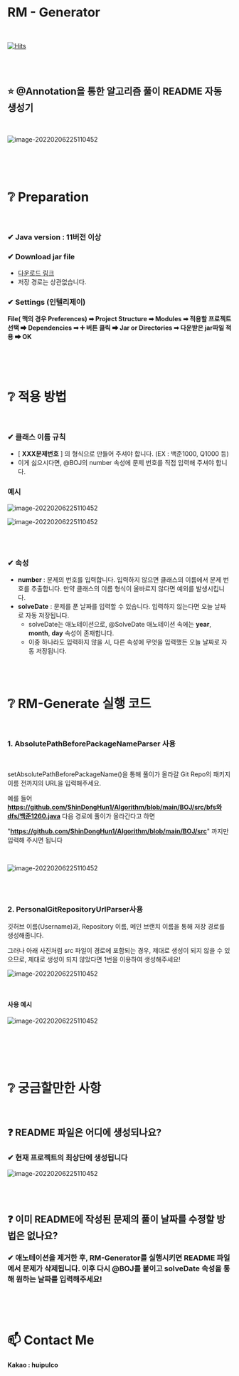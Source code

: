 # RM - Generator

<br/>

[![Hits](https://hits.seeyoufarm.com/api/count/incr/badge.svg?url=https%3A%2F%2Fgithub.com%2FShinDongHun1%2FRM-Generator%2Ftree%2Fmain&count_bg=%2379C83D&title_bg=%23555555&icon=&icon_color=%23E7E7E7&title=hits&edge_flat=false)](https://hits.seeyoufarm.com)

<br/><br/>



## ⭐ @Annotation을 통한 알고리즘 풀이 README 자동 생성기

<br/>

![image-20220206225110452](https://github.com/ShinDongHun1/RM-Generator/blob/main/image/img.png)



<br/>

<br/>

<br/>

# ❔ Preparation

<br/>

### ✔ Java version :  11버전 이상



### ✔ Download jar file

- [다운로드 링크](https://github.com/ShinDongHun1/RM-Generator/blob/main/ReadMeGenerator-1.0.jar)
- 저장 경로는 상관없습니다.



### ✔ Settings (인텔리제이)

**File( 맥의 경우 Preferences) ➡ Project Structure ➡ Modules ➡ 적용할 프로젝트 선택 ➡ Dependencies ➡ ➕ 버튼 클릭 ➡ Jar or Directories ➡ 다운받은 jar파일 적용 ➡ OK**



<br/>

<br/>

<br/>

# ❔ 적용 방법

<br/>

### ✔ 클래스 이름 규칙

- [ **XXX문제번호** ] 의 형식으로 만들어 주셔야 합니다. (EX : 백준1000, Q1000 등)
- 이게 싫으시다면, @BOJ의 number 속성에 문제 번호를 직접 입력해 주셔야 합니다.



### 예시

![image-20220206225110452](https://github.com/ShinDongHun1/RM-Generator/blob/main/image/img_1.png)



![image-20220206225110452](https://github.com/ShinDongHun1/RM-Generator/blob/main/image/img_2.png)

<br/>

<br/>

### ✔ 속성

- **number** : 문제의 번호를 입력합니다. 입력하지 않으면 클래스의 이름에서 문제 번호를 추출합니다. 만약 클래스의 이름 형식이 올바르지 않다면 예외를 발생시킵니다.
- **solveDate** : 문제를 푼 날짜를 입력할 수 있습니다. 입력하지 않는다면 오늘 날짜로 자동 저장됩니다. 
  - solveDate는 애노테이션으로, @SolveDate 애노테이션 속에는 **year**, **month**, **day** 속성이 존재합니다.
  - 이중 하나라도 입력하지 않을 시, 다른 속성에 무엇을 입력했든 오늘 날짜로 자동 저장됩니다.



<br/>

<br/>

# ❔ RM-Generate 실행 코드

<br/>

### 1. AbsolutePathBeforePackageNameParser 사용

<br/>

setAbsolutePathBeforePackageName()을 통해 풀이가 올라갈 Git Repo의 패키지 이름 전까지의 URL을 입력해주세요.



예를 들어 **https://github.com/ShinDongHun1/Algorithm/blob/main/BOJ/src/bfs와dfs/백준1260.java** 다음 경로에 풀이가 올라간다고 하면

"**https://github.com/ShinDongHun1/Algorithm/blob/main/BOJ/src**" 까지만 입력해 주시면 됩니다

<br/>

![image-20220206225110452](https://github.com/ShinDongHun1/RM-Generator/blob/main/image/img_4.png)

<br/>

<br/>

### 2. PersonalGitRepositoryUrlParser사용

깃허브 이름(Username)과, Repository 이름, 메인 브랜치 이름을 통해 저장 경로를 생성해줍니다.

그러나 아래 사진처럼 src 파일이 경로에 포함되는 경우, 제대로 생성이 되지 않을 수 있으므로, 제대로 생성이 되지 않았다면 1번을 이용하여 생성해주세요!

![image-20220206225110452](https://github.com/ShinDongHun1/RM-Generator/blob/main/image/img_5.png)

<br/>

#### 사용 예시

![image-20220206225110452](https://github.com/ShinDongHun1/RM-Generator/blob/main/image/img_6.png)

<br/>

<br/>

<br/>

<br/>

# ❔ 궁금할만한 사항

<br/>

## ❓ README 파일은 어디에 생성되나요?

###     ✔ 현재 프로젝트의 최상단에 생성됩니다

![image-20220206225110452](https://github.com/ShinDongHun1/RM-Generator/blob/main/image/img_3.png)

<br/>

<br/>

## ❓ 이미 README에 작성된 문제의 풀이 날짜를 수정할 방법은 없나요?

###    ✔ 애노테이션을 제거한 후, RM-Generator를 실행시키면 README 파일에서 문제가 삭제됩니다. 이후 다시 @BOJ를 붙이고 solveDate 속성을 통해 원하는 날짜를 입력해주세요!

<br/>

<br/>

<br/>

# 📫 Contact Me

**Kakao : huipulco**

<br/>

<br/>
